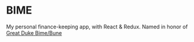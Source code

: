 # BIME

My personal finance-keeping app, with React & Redux.
Named in honor of [Great Duke Bime/Bune](http://es.mitologia.wikia.com/wiki/Bune)